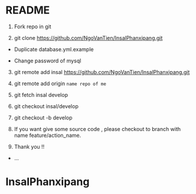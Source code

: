 # README

1. Fork repo in git

2. git clone https://github.com/NgoVanTien/InsalPhanxipang.git

  * Duplicate database.yml.example

  * Change password of mysql

3. git remote add insal https://github.com/NgoVanTien/InsalPhanxipang.git

4. git remote add origin `name repo of me`

5. git fetch insal develop

6. git checkout insal/develop

7. git checkout -b develop

8. If you want give some source code , please checkout to branch with name feature/action_name.

9. Thank you !!

* ...
# InsalPhanxipang
